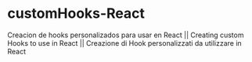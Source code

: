 # customHooks-React
Creacion de hooks personalizados para usar en React  ||  Creating custom Hooks to use in React  ||  Creazione di Hook personalizzati da utilizzare in React   
